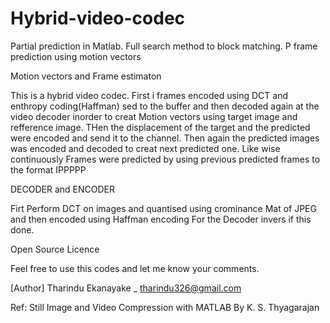 # Hybrid-video-codec
Partial prediction in Matlab. Full search method to block matching. P frame prediction using motion vectors 

Motion vectors and Frame estimaton 

This is a hybrid video codec. First i frames encoded using DCT and enthropy coding(Haffman) sed to the buffer and then decoded again at 
the video decoder inorder to creat Motion vectors using target image and refference image.
THen the displacement of the target and the predicted were encoded and send it to the channel.
Then again the predicted images was encoded and decoded to creat next predicted one.
Like wise continuously Frames were predicted by using previous predicted frames to the format IPPPPP

DECODER and ENCODER

Firt Perform DCT on images and quantised using crominance Mat of JPEG and then encoded using Haffman encoding 
For the Decoder invers if this done.


Open Source Licence

Feel free to use this codes and let me know your comments.

[Author] Tharindu Ekanayake _ tharindu326@gmail.com

Ref:
Still Image and Video Compression with MATLAB
By K. S. Thyagarajan
